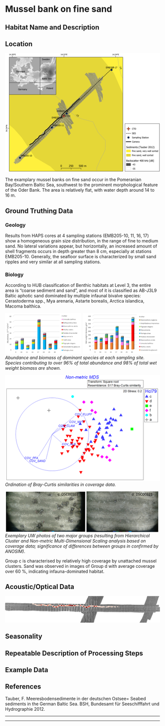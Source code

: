 # Mussel bank on fine sand

## Habitat Name and Description


## Location

![Location of sample area](img/oderbank_overview.png)

The examplary mussel banks on fine sand occur in the Pomeranian Bay/Southern Baltic Sea, southwest to the prominent morphological feature of the Oder Bank. The area is relatively flat, with water depth around 14 to 16 m.

## Ground Truthing Data
### Geology
Results from HAPS cores at 4 sampling stations (EMB205-10, 11, 16, 17) show a homogeneous grain size distribution, in the range of fine to medium sand. No lateral variations appear, but horizontally, an increased amount of shell fragments occurs in depth greater than 8 cm, especially at stations EMB205-10. Generally, the seafloor surface is characterized by small sand ripples and very similar at all sampling stations.


### Biology
According to HUB classification of Benthic habitats at Level 3, the entire area is “coarse sediment and sand”, and most of it is classified as 
AB-J3L9 Baltic aphotic sand dominated by multiple infaunal bivalve species: Cerastoderma spp., Mya arenaria, Astarte borealis, Arctica islandica, Macoma balthica.

![Location of sample area](img/bio_abundance.png)
*Abundance and biomass of dominant species at each sampling site. Species contributing to over 96% of total abundance and 98% of total wet weight biomass are shown.*


![Location of sample area](img/bio_mds.png?v=4&s=50)
*Ordination of Bray-Curtis similarities in coverage data.*


![Location of sample area](img/bio_videostills.png)
*Exemplary UW photos of two major groups (resulting from Hierarchical Cluster and Non-metric Multi-Dimensional Scaling analysis based on coverage data; significance of differences between groups in confirmed by ANOSIM).*

Group c is characterised by relatively high coverage by unattached mussel clusters.
Sand was observed in images of Group d with average coverage over 60 %, indicating infauna-dominated habitat.

## Acoustic/Optical Data



![Location of sample area](img/backscatter_all_400plus.png)

## Seasonality


## Repeatable Description of Processing Steps

## Example Data

## References
Tauber, F. Meeresbodensedimente in der deutschen Ostsee= Seabed sediments in the German Baltic Sea. BSH, Bundesamt für Seeschifffahrt und Hydrographie 2012.

---


---
